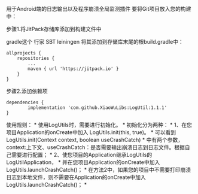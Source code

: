 


用于Android端的日志输出以及程序崩溃全局监测插件
要将Git项目放入您的构建中：

步骤1.将JitPack存储库添加到构建文件中

gradle这个
行家
SBT
leiningen
将其添加到存储库末尾的根build.gradle中：

	allprojects {
		repositories {
			...
			maven { url 'https://jitpack.io' }
		}
	}
步骤2.添加依赖项

	dependencies {
	        implementation 'com.github.XiaoWuLibs:LogUtil:1.1.1'
	}

使用规则：
     * 使用LogUtils时，需要进行初始化。
     * 初始化分为两种：
     * 1、在您项目Application的onCreate中加入  LogUtils.init(this, true)。
     * 可以看到 LogUtils.init(Context context, boolean useCrashCatch)
     * 中有两个参数，context:上下文、useCrashCatch：是否需要输出崩溃日志到日志文件。根据自己需要进行配置；
     * 2、使您项目的Application继承LogUtils的LogUtilApplication，
     * 并在您项目Application的onCreate中加入LogUtils.launchCrashCatch()；
     * 在方法2中，如果您的项目中不需要打印崩溃日志到本地文件，则不需要在Application的onCreate中加入LogUtils.launchCrashCatch()；
     *
